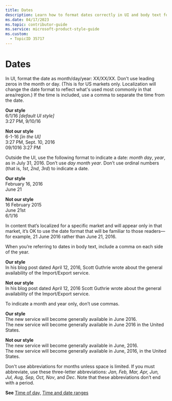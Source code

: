 ```yaml
---
title: Dates
description: Learn how to format dates correctly in UI and body text for US markets, including guidelines for localization, punctuation, and month abbreviations.
ms.date: 04/17/2023
ms.topic: contributor-guide
ms.service: microsoft-product-style-guide
ms.custom:
  - TopicID 35717
---
```



# Dates

In UI, format the date as month/day/year: XX/XX/XX. Don't use leading zeros in the month or day. (This is for US markets only. Localization will change the date format to reflect what's used most commonly in that area/region.) If the time is included, use a comma to separate the time from the date. 

**Our style**  
6/1/16 *[default UI style]*  
3:27 PM, 9/10/16

**Not our style**  
6-1-16 *[in the UI]*  
3:27 PM, Sept. 10, 2016  
09/1016 3:27 PM

Outside the UI, use the following format to indicate a date: *month* *day*, *year*, as in July 31, 2016. Don’t use *day* *month* *year*. Don’t use ordinal numbers (that is, *1st*, *2nd*, *3rd*) to indicate a date. 

**Our style**  
February 16, 2016  
June 21  

**Not our style**  
16 February 2015  
June 21st  
6/1/16  

In content that’s localized for a specific market and will appear only in that market, it’s OK to use the date format that will be familiar to those readers—for example, 21 June 2016 rather than June 21, 2016. 

When you’re referring to dates in body text, include a comma on each side of the year. 

**Our style**  
In his blog post dated April 12, 2016, Scott Guthrie wrote about the general availability of the Import/Export service.

**Not our style**  
In his blog post dated April 12, 2016 Scott Guthrie wrote about the general availability of the Import/Export service.

To indicate a month and year only, don’t use commas. 

**Our style**  
The new service will become generally available in June 2016.    
The new service will become generally available in June 2016 in the United States.

**Not our style**  
The new service will become generally available in June, 2016.    
The new service will become generally available in June, 2016, in the United States.

Don't use abbreviations for months unless space is limited. If you must abbreviate, use these three-letter abbreviations: *Jan, Feb, Mar, Apr, Jun, Jul, Aug, Sep, Oct, Nov*, and *Dec*. Note that these abbreviations don’t end with a period.  

**See** [Time of day,](~\grammar-usage\time-day-date\time-of-day.md) [Time and date ranges](~\grammar-usage\time-day-date\time-and-date-ranges.md)

